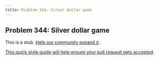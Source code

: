 ```yaml
---
title: Problem 344: Silver dollar game
---
```

## Problem 344: Silver dollar game

This is a stub. <a href='https://github.com/freecodecamp/guides/tree/master/src/pages/certifications/coding-interview-prep/project-euler/problem-344-silver-dollar-game/index.md' target='_blank' rel='nofollow'>Help our community expand it</a>.

<a href='https://github.com/freecodecamp/guides/blob/master/README.md' target='_blank' rel='nofollow'>This quick style guide will help ensure your pull request gets accepted</a>.

<!-- The article goes here, in GitHub-flavored Markdown. Feel free to add YouTube videos, images, and CodePen/JSBin embeds  -->
